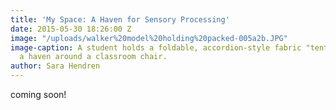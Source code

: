 ```yaml
---
title: 'My Space: A Haven for Sensory Processing'
date: 2015-05-30 18:26:00 Z
image: "/uploads/walker%20model%20holding%20packed-005a2b.JPG"
image-caption: A student holds a foldable, accordion-style fabric "tent" for creating
  a haven around a classroom chair.
author: Sara Hendren
---
```


coming soon!
